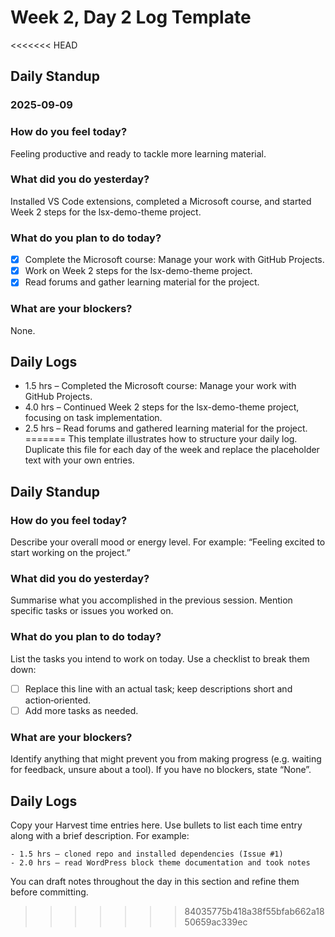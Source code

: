 # Week 2, Day 2 Log Template

<<<<<<< HEAD
## Daily Standup
### 2025‑09‑09

### How do you feel today?
Feeling productive and ready to tackle more learning material.

### What did you do yesterday?
Installed VS Code extensions, completed a Microsoft course, and started Week 2 steps for the lsx-demo-theme project.

### What do you plan to do today?
- [x] Complete the Microsoft course: Manage your work with GitHub Projects.
- [x] Work on Week 2 steps for the lsx-demo-theme project.
- [x] Read forums and gather learning material for the project.

### What are your blockers?
None.

## Daily Logs
- 1.5 hrs – Completed the Microsoft course: Manage your work with GitHub Projects.
- 4.0 hrs – Continued Week 2 steps for the lsx-demo-theme project, focusing on task implementation.
- 2.5 hrs – Read forums and gathered learning material for the project.
=======
This template illustrates how to structure your daily log.  Duplicate this file for each day of the week and replace the placeholder text with your own entries.

## Daily Standup

### How do you feel today?

Describe your overall mood or energy level.  For example: “Feeling excited to start working on the project.”

### What did you do yesterday?

Summarise what you accomplished in the previous session.  Mention specific tasks or issues you worked on.

### What do you plan to do today?

List the tasks you intend to work on today.  Use a checklist to break them down:

- [ ] Replace this line with an actual task; keep descriptions short and action‑oriented.
- [ ] Add more tasks as needed.

### What are your blockers?

Identify anything that might prevent you from making progress (e.g. waiting for feedback, unsure about a tool).  If you have no blockers, state “None”.

## Daily Logs

Copy your Harvest time entries here.  Use bullets to list each time entry along with a brief description.  For example:

```
- 1.5 hrs – cloned repo and installed dependencies (Issue #1)
- 2.0 hrs – read WordPress block theme documentation and took notes
```

You can draft notes throughout the day in this section and refine them before committing.
>>>>>>> 84035775b418a38f55bfab662a1850659ac339ec
